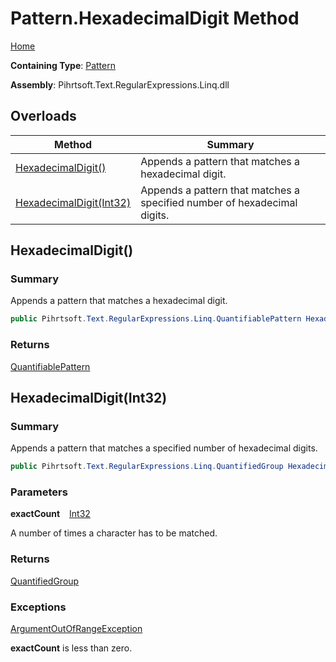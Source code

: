 # Pattern\.HexadecimalDigit Method

[Home](../../../../../../README.md)

**Containing Type**: [Pattern](../README.md)

**Assembly**: Pihrtsoft\.Text\.RegularExpressions\.Linq\.dll

## Overloads

| Method | Summary |
| ------ | ------- |
| [HexadecimalDigit()](#Pihrtsoft_Text_RegularExpressions_Linq_Pattern_HexadecimalDigit) | Appends a pattern that matches a hexadecimal digit\. |
| [HexadecimalDigit(Int32)](#Pihrtsoft_Text_RegularExpressions_Linq_Pattern_HexadecimalDigit_System_Int32_) | Appends a pattern that matches a specified number of hexadecimal digits\. |

## HexadecimalDigit\(\) <a name="Pihrtsoft_Text_RegularExpressions_Linq_Pattern_HexadecimalDigit"></a>

### Summary

Appends a pattern that matches a hexadecimal digit\.

```csharp
public Pihrtsoft.Text.RegularExpressions.Linq.QuantifiablePattern HexadecimalDigit()
```

### Returns

[QuantifiablePattern](../../QuantifiablePattern/README.md)

## HexadecimalDigit\(Int32\) <a name="Pihrtsoft_Text_RegularExpressions_Linq_Pattern_HexadecimalDigit_System_Int32_"></a>

### Summary

Appends a pattern that matches a specified number of hexadecimal digits\.

```csharp
public Pihrtsoft.Text.RegularExpressions.Linq.QuantifiedGroup HexadecimalDigit(int exactCount)
```

### Parameters

**exactCount** &ensp; [Int32](https://docs.microsoft.com/en-us/dotnet/api/system.int32)

A number of times a character has to be matched\.

### Returns

[QuantifiedGroup](../../QuantifiedGroup/README.md)

### Exceptions

[ArgumentOutOfRangeException](https://docs.microsoft.com/en-us/dotnet/api/system.argumentoutofrangeexception)

**exactCount** is less than zero\.

